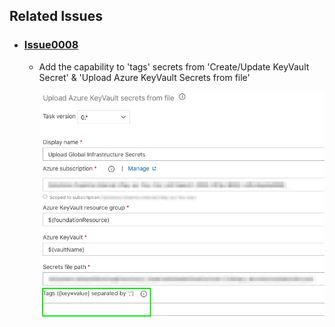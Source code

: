 ## Related Issues

- ### [Issue0008](https://github.com/expertasolutions/AzureKeyVaultExtension/issues/8)

  - Add the capability to 'tags' secrets from 'Create/Update KeyVault Secret' & 'Upload Azure KeyVault Secrets from file'

    ![Issue0008-01](_ReleaseNotes/Issue0008/Issue0008-01.png)